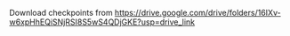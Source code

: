 Download checkpoints from 
https://drive.google.com/drive/folders/16IXv-w6xpHhEQiSNjRSI8S5wS4QDjGKE?usp=drive_link

